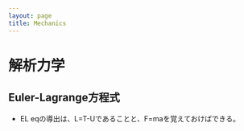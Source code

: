 ```yaml
---
layout: page
title: Mechanics
---
```


# 解析力学
## Euler-Lagrange方程式
- EL eqの導出は、L=T-Uであることと、F=maを覚えておけばできる。
